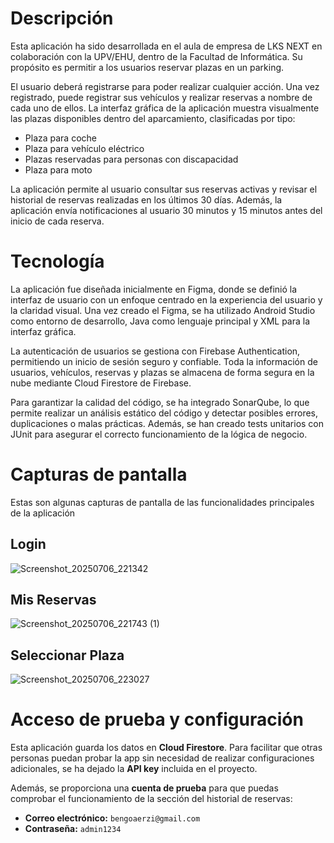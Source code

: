 # Descripción
Esta aplicación ha sido desarrollada en el aula de empresa de LKS NEXT en colaboración con la UPV/EHU, dentro de la Facultad de Informática.
Su propósito es permitir a los usuarios reservar plazas en un parking.

El usuario deberá registrarse para poder realizar cualquier acción. Una vez registrado, puede registrar sus vehículos y realizar reservas a nombre de cada uno de ellos.
La interfaz gráfica de la aplicación muestra visualmente las plazas disponibles dentro del aparcamiento, clasificadas por tipo:
- Plaza para coche
- Plaza para vehículo eléctrico
- Plazas reservadas para personas con discapacidad
- Plaza para moto

La aplicación permite al usuario consultar sus reservas activas y revisar el historial de reservas realizadas en los últimos 30 días. 
Además, la aplicación envía notificaciones al usuario 30 minutos y 15 minutos antes del inicio de cada reserva.

# Tecnología
La aplicación fue diseñada inicialmente en Figma, donde se definió la interfaz de usuario con un enfoque centrado en la experiencia del usuario y la claridad visual. Una vez creado el Figma, se ha utilizado Android Studio como entorno de desarrollo, Java como lenguaje principal y XML para la interfaz gráfica. 

La autenticación de usuarios se gestiona con Firebase Authentication, permitiendo un inicio de sesión seguro y confiable. Toda la información de usuarios, vehículos, reservas y plazas se almacena de forma segura en la nube mediante Cloud Firestore de Firebase. 

Para garantizar la calidad del código, se ha integrado SonarQube, lo que permite realizar un análisis estático del código y detectar posibles errores, duplicaciones o malas prácticas. Además, se han creado tests unitarios con JUnit para asegurar el correcto funcionamiento de la lógica de negocio.


 
# Capturas de pantalla
Estas son algunas capturas de pantalla de las funcionalidades principales de la aplicación

## Login
![Screenshot_20250706_221342](https://github.com/user-attachments/assets/841f5e76-c7a2-4698-b5e1-9d3cbd5ae7f6)

## Mis Reservas
![Screenshot_20250706_221743 (1)](https://github.com/user-attachments/assets/5ab5d1c1-7949-4817-8937-b4c155dce031)


## Seleccionar Plaza
![Screenshot_20250706_223027](https://github.com/user-attachments/assets/d6560fea-2c06-4dce-8219-a2ad32eac74a)

# Acceso de prueba y configuración

Esta aplicación guarda los datos en **Cloud Firestore**. Para facilitar que otras personas puedan probar la app sin necesidad de realizar configuraciones adicionales, se ha dejado la **API key** incluida en el proyecto.

Además, se proporciona una **cuenta de prueba** para que puedas comprobar el funcionamiento de la sección del historial de reservas:

- **Correo electrónico:** `bengoaerzi@gmail.com`  
- **Contraseña:** `admin1234`






